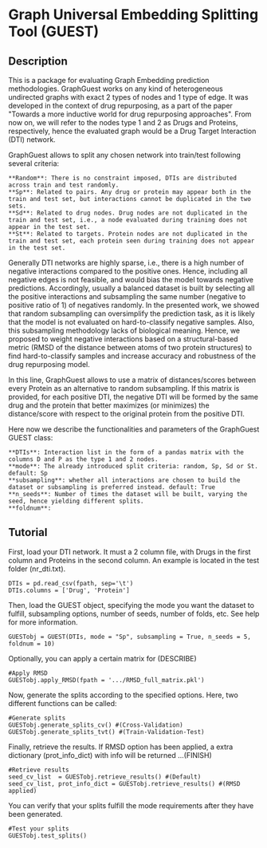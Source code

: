 # Graph Universal Embedding Splitting Tool (GUEST)

## Description
This is a package for evaluating Graph Embedding prediction methodologies. GraphGuest works on any kind of heterogeneous undirected graphs with exact 2 types of nodes and 1 type of edge. It was
developed in the context of drug repurposing, as a part of the paper "Towards a more inductive world for drug repurposing approaches". From now on, we will refer to the nodes type 1 and 2 as 
Drugs and Proteins, respectively, hence the evaluated graph would be a Drug Target Interaction (DTI) network.

GraphGuest allows to split any chosen network into train/test following several criteria: 

    **Random**: There is no constraint imposed, DTIs are distributed across train and test randomly.
    **Sp**: Related to pairs. Any drug or protein may appear both in the train and test set, but interactions cannot be duplicated in the two sets.
    **Sd**: Related to drug nodes. Drug nodes are not duplicated in the train and test set, i.e., a node evaluated during training does not appear in the test set. 
    **St**: Related to targets. Protein nodes are not duplicated in the train and test set, each protein seen during training does not appear in the test set. 

Generally DTI networks are highly sparse, i.e., there is a high number of negative interactions compared to the positive ones. Hence, including all negative edges is not feasible, 
and would bias the model towards negative predictions. Accordingly, usually a balanced dataset is built by selecting all the positive interactions 
and subsampling the same number (negative to positive ratio of 1) of negatives randomly. In the presented work, we showed that random subsampling can oversimplify the 
prediction task, as it is likely that the model is not evaluated on hard-to-classify negative samples. Also, this subsampling methodology lacks of biological meaning.
Hence, we proposed to weight negative interactions based on a structural-based metric (RMSD of the distance between atoms of two protein structures) to find hard-to-classify
samples and increase accuracy and robustness of the drug repurposing model.

In this line, GraphGuest allows to use a matrix of distances/scores between every Protein as an alternative to random subsampling. If this matrix is provided, for each positive DTI,
the negative DTI will be formed by the same drug and the protein that better maximizes (or minimizes) the distance/score with respect to the original protein from the positive DTI.

Here now we describe the functionalities and parameters of the GraphGuest GUEST class:

    **DTIs**: Interaction list in the form of a pandas matrix with the columns D and P as the type 1 and 2 nodes.
    **mode**: The already introduced split criteria: random, Sp, Sd or St. default: Sp
    **subsampling**: whether all interactions are chosen to build the dataset or subsampling is preferred instead. default: True
    **n_seeds**: Number of times the dataset will be built, varying the seed, hence yielding different splits.
    **foldnum**: 

## Tutorial
First, load your DTI network. It must a 2 column file, with
Drugs in the first column and Proteins in the second column. An example is located in the test folder (nr_dti.txt).

    DTIs = pd.read_csv(fpath, sep='\t') 
    DTIs.columns = ['Drug', 'Protein']

Then, load the GUEST object, specifying the mode
you want the dataset to fulfill, subsampling options, number of seeds, number of folds, etc. See help for more information.

    GUESTobj = GUEST(DTIs, mode = "Sp", subsampling = True, n_seeds = 5, foldnum = 10)

Optionally, you can apply a certain matrix for (DESCRIBE)

    #Apply RMSD
    GUESTobj.apply_RMSD(fpath = '.../RMSD_full_matrix.pkl')

Now, generate the splits according to the specified options. Here, two different functions can be called:

    #Generate splits 
    GUESTobj.generate_splits_cv() #(Cross-Validation)
    GUESTobj.generate_splits_tvt() #(Train-Validation-Test)

Finally, retrieve the results. If RMSD option has been applied, 
a extra dictionary (prot_info_dict) with info will be returned ...(FINISH)

    #Retrieve results
    seed_cv_list  = GUESTobj.retrieve_results() #(Default)
    seed_cv_list, prot_info_dict = GUESTobj.retrieve_results() #(RMSD applied)

You can verify that your splits fulfill the mode requirements after they have been generated.

    #Test your splits
    GUESTobj.test_splits()
    

